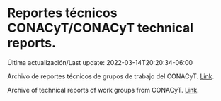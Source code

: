 # Reportes técnicos CONACyT/CONACyT technical reports.

Última actualización/Last update: 2022-03-14T20:20:34-06:00

Archivo de reportes técnicos de grupos de trabajo del CONACyT. [Link](https://salud.conacyt.mx/coronavirus/investigacion/productos/).

Archive of technical reports of work groups from CONACyT. [Link](https://salud.conacyt.mx/coronavirus/investigacion/productos/).
